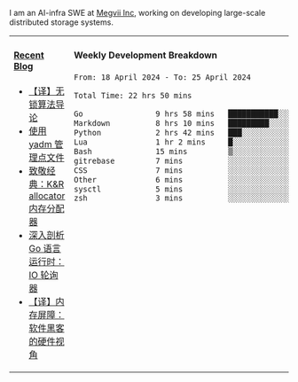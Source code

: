 I am an AI-infra SWE at [Megvii Inc](https://en.megvii.com/), working on developing large-scale distributed storage systems.

<table width="960px">
<tr>
<td valign="top" width="50%">

#### <a href="https://www.kongjun18.me" target="_blank">Recent Blog</a>

<!-- BLOG-POST-LIST:START -->
- [【译】无锁算法导论](https://kongjun18.github.io/posts/2023/07/14/)
- [使用 yadm 管理点文件](https://kongjun18.github.io/posts/2023/04/07/)
- [致敬经典：K&amp;R allocator 内存分配器](https://kongjun18.github.io/posts/2022/12/12/)
- [深入剖析 Go 语言运行时：IO 轮询器](https://kongjun18.github.io/posts/2022/11/21/)
- [【译】内存屏障：软件黑客的硬件视角](https://kongjun18.github.io/posts/2022/11/03/)
<!-- BLOG-POST-LIST:END -->

</td>
<td valign="top" width="50%">

#### Weekly Development Breakdown

<!--START_SECTION:waka-->

```txt
From: 18 April 2024 - To: 25 April 2024

Total Time: 22 hrs 50 mins

Go                9 hrs 58 mins   ███████████░░░░░░░░░░░░░░   43.71 %
Markdown          8 hrs 10 mins   █████████░░░░░░░░░░░░░░░░   35.82 %
Python            2 hrs 42 mins   ███░░░░░░░░░░░░░░░░░░░░░░   11.88 %
Lua               1 hr 2 mins     █░░░░░░░░░░░░░░░░░░░░░░░░   04.53 %
Bash              15 mins         ▒░░░░░░░░░░░░░░░░░░░░░░░░   01.14 %
gitrebase         7 mins          ░░░░░░░░░░░░░░░░░░░░░░░░░   00.56 %
CSS               7 mins          ░░░░░░░░░░░░░░░░░░░░░░░░░   00.54 %
Other             6 mins          ░░░░░░░░░░░░░░░░░░░░░░░░░   00.48 %
sysctl            5 mins          ░░░░░░░░░░░░░░░░░░░░░░░░░   00.42 %
zsh               3 mins          ░░░░░░░░░░░░░░░░░░░░░░░░░   00.27 %
```

<!--END_SECTION:waka-->
</td>
</tr>

</table>
